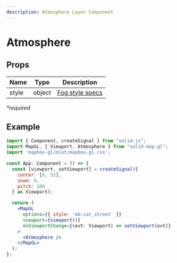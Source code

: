 ```yaml
---
description: Atmosphere Layer Component
---
```


# Atmosphere

## Props

| Name  | Type   | Description                                                             |
| ----- | ------ | ----------------------------------------------------------------------- |
| style | object | [Fog style specs](https://docs.mapbox.com/mapbox-gl-js/style-spec/fog/) |

_\*required_

## Example

```jsx
import { Component, createSignal } from "solid-js";
import MapGL, { Viewport, Atmosphere } from "solid-map-gl";
import 'mapbox-gl/dist/mapbox-gl.css';

const App: Component = () => {
  const [viewport, setViewport] = createSignal({
    center: [0, 52],
    zoom: 6,
    pitch: 100
  } as Viewport);

  return (
    <MapGL
      options={{ style: 'mb:sat_street' }}
      viewport={viewport()}
      onViewportChange={(evt: Viewport) => setViewport(evt)}
    >
      <Atmosphere />
    </MapGL>
  );
};
```

